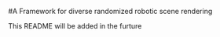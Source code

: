 #A Framework for diverse randomized robotic scene rendering

This README will be added in the furture

